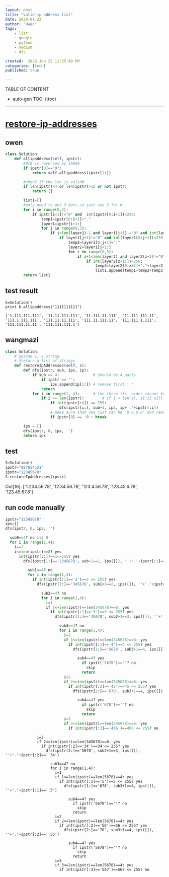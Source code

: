 ```yaml
---
layout: post
title: "valid-ip-address-list"
date: 2020-01-22
author: "Owen"
tags: 
    - list
    - google
    - python
    - medium
    - dfs

created:  2020 Jan 22 11:35:49 PM
categories: [tech]
published: true

---
```



TABLE OF CONTENT

* auto-gen TOC:
{:toc}

- - -

# [restore-ip-addresses](https://www.lintcode.com/problem/restore-ip-addresses/description)

## owen

```python
class Solution:
    def allipaddress(self, ipstr):
        #0/8 is reversed by IANA#        
        if ipstr[0]=="0":
            return self.allipaddress(ipstr[1:])

        #check if the len is valid#
        if len(ipstr)<4 or len(ipstr)>12 or not ipstr:
            return []

        list1=[]
        #only need to put 3 dots,so just use 3 for #
        for i in range(0,3):
            if ipstr[i+1]!="0" and  int(ipstr[0:i+1])<256:
                temp1=ipstr[0:i+1]+"."
                layer1=ipstr[i+1:]
                for j in range(0,3):
                    if j<len(layer1)-1 and layer1[j+1]!="0" and int(layer1[0:j+1])<256:
                        if layer1[j+1]!="0" and int(layer1[0:j+1])<256:
                            temp2=layer1[0:j+1]+"."
                            layer2=layer1[j+1:]
                            for z in range(0,3):
                                if z+1<len(layer2) and layer2[z+1]!="0" and int(layer2[0:z+1])<256:
                                    if int(layer2[z+1:])<256:
                                        temp3=layer2[0:z+1]+"."+layer2[z+1:]
                                        list1.append(temp1+temp2+temp3)
        return list1
```



## test result

    k=Solution()
    print k.allipaddress("1111111111")

    ['1.111.111.111', '11.11.111.111', '11.111.11.111', '11.111.111.11', '111.1.111.111', '111.11.11.111', '111.11.111.11', '111.111.1.111', '111.111.11.11', '111.111.111.1']

## wangmazi

```python
class Solution:
    # @param s, a string
    # @return a list of strings
    def restoreIpAddresses(self, s):
        def dfs(ipstr, sub, ips, ip):
            if sub == 4:               # should be 4 parts
                if ipstr == '':
                    ips.append(ip[1:]) # remove first '.'
                return
            for i in range(1, 4):      # the three ifs' order cannot be changed!
                if i <= len(ipstr):        # if i > len(s), s[:i] will make false!!
                    if int(ipstr[:i]) <= 255:
                        dfs(ipstr[i:], sub+1, ips, ip+'.'+ipstr[:i])
                    # make sure that res just can be '0.0.0.0' and remove like '00'
                    if ipstr[0] == '0': break

        ips = []
        dfs(ipstr, 0, ips, '')
        return ips
```

## test

```python
S=Solution()
ipstr="987654321"
ipstr="12345678"
S.restoreIpAddresses(ipstr)
```
Out[16]: ['1.234.56.78', '12.34.56.78', '123.4.56.78', '123.45.6.78', '123.45.67.8']

## run code manually


```python
ipstr="12345678"
ips=[]
dfs(ipstr, 0, ips, '')

  sub0==4? no its 0
  for i in range(1,4):
    i==1
    i<=len(ipstr)==8? yes
      int(ipstr[:1])==1<=255? yes
        dfs(ipstr[1:]=='2345678', sub+1==1, ips([]), ''+'.'+ipstr[:1]=='.1')

          sub1==4? no
          for i in range(1,4):
            if int(ipstr[:1]=='2')==2 <= 255? yes
              dfs(ipstr[1:]=='345678', sub1+1==2, ips([]), ''+'.'+ipstr[:1]=='.2')

                sub2==4? no
                for i in range(1,4):
                  i=1
                  if 1<=len(ipstr)==len(345678)==6: yes
                    if int(ipstr[:1]=='3')==3 <= 255? yes
                      dfs(ipstr[1:]=='45678', sub2+1==3, ips([]), ''+'.'+ipstr[:1]=='.3')

                        sub3==4? no
                        for i in range(1,4):
                          i=1
                          if 1<=len(ipstr)==len(345678)==6: yes
                            if int(ipstr[:1]=='4')==4 <= 255? yes
                              dfs(ipstr[1:]=='5678', sub3+1==4, ips([]), ''+'.'+ipstr[:1]=='.4')

                                sub4==4? yes
                                  if ipstr('5678')==''? no
                                    skip
                                  return
                          i=2
                          if 2<=len(ipstr)==len(345678)==6: yes
                            if int(ipstr[:2]=='45')==45 <= 255? yes
                              dfs(ipstr[2:]=='678', sub3+1==4, ips([]), ''+'.'+ipstr[:2]=='.45')

                                sub4==4? yes
                                  if ipstr('678')==''? no
                                    skip
                                  return
                          i=3
                          if 3<=len(ipstr)==len(345678)==6: yes
                            if int(ipstr[:3]=='456')==456 <= 255? no
```
                  i=2
                  if 2<=len(ipstr)==len(345678)==6: yes
                    if int(ipstr[:2]=='34')==34 <= 255? yes
                      dfs(ipstr[2:]=='5678', sub2+1==3, ips([]), ''+'.'+ipstr[:2]=='.34')

                        sub3==4? no
                        for i in range(1,4):
                          i=1
                          if 1<=len(ipstr)==len(5678)==4: yes
                            if int(ipstr[:1]=='5')==5 <= 255? yes
                              dfs(ipstr[1:]=='678', sub3+1==4, ips([]), ''+'.'+ipstr[:1]=='.5')

                                sub4==4? yes
                                  if ipstr('5678')==''? no
                                    skip
                                  return
                          i=2
                          if 2<=len(ipstr)==len(5678)==4: yes
                            if int(ipstr[:2]=='56')==56 <= 255? yes
                              dfs(ipstr[2:]=='78', sub3+1==4, ips([]), ''+'.'+ipstr[:2]=='.56')

                                sub4==4? yes
                                  if ipstr('5678')==''? no
                                    skip
                                  return
                          i=3
                          if 3<=len(ipstr)==len(5678)==4: yes
                            if int(ipstr[:3]=='567')==567 <= 255? no
